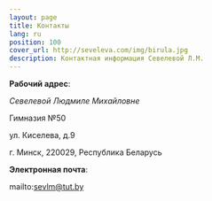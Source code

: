 ```yaml
---
layout: page
title: Контакты
lang: ru
position: 100
cover_url: http://seveleva.com/img/birula.jpg
description: Контактная информация Севелевой Л.М.
---
```


**Рабочий адрес**:

*Севелевой Людмиле Михайловне*

Гимназия №50 

ул. Киселева, д.9

г. Минск,	220029,	Республика Беларусь


**Электронная почта**:

mailto:sevlm@tut.by
